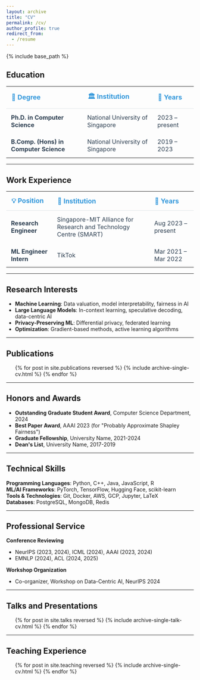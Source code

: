```yaml
---
layout: archive
title: "CV"
permalink: /cv/
author_profile: true
redirect_from:
  - /resume
---
```


{% include base_path %}

## Education

<table style="width: 100%; color: #2c3e50; border-collapse: collapse; margin: 1em 0;">
  <thead>
    <tr style="border-bottom: 2px solid #ecf0f1;">
      <th style="padding: 0.8em; text-align: left; font-size: 1.1em; color: #3498db;">🎯 Degree</th>
      <th style="padding: 0.8em; text-align: left; font-size: 1.1em; color: #3498db;">🏛️ Institution</th>
      <th style="padding: 0.8em; text-align: left; font-size: 1.1em; color: #3498db;">📅 Years</th>
    </tr>
  </thead>
  <tbody>
    <tr>
      <td style="padding: 0.8em;"><strong>Ph.D. in Computer Science</strong></td>
      <td style="padding: 0.8em;">National University of Singapore</td>
      <td style="padding: 0.8em;">2023 – present</td>
    </tr>
    <tr>
      <td style="padding: 0.8em;"><strong>B.Comp. (Hons) in Computer Science</strong></td>
      <td style="padding: 0.8em;">National University of Singapore</td>
      <td style="padding: 0.8em;">2019 – 2023</td>
    </tr>
  </tbody>
</table>

---

## Work Experience

<table style="width: 100%; color: #2c3e50; border-collapse: collapse; margin: 1em 0;">
  <thead>
    <tr style="border-bottom: 2px solid #ecf0f1;">
      <th style="padding: 0.8em; text-align: left; font-size: 1.1em; color: #3498db;">💡 Position</th>
      <th style="padding: 0.8em; text-align: left; font-size: 1.1em; color: #3498db;">🏢 Institution</th>
      <th style="padding: 0.8em; text-align: left; font-size: 1.1em; color: #3498db;">📅 Years</th>
    </tr>
  </thead>
  <tbody>
    <tr>
      <td style="padding: 0.8em;"><strong>Research Engineer</strong></td>
      <td style="padding: 0.8em;">Singapore-MIT Alliance for Research and Technology Centre (SMART)</td>
      <td style="padding: 0.8em;">Aug 2023 – present</td>
    </tr>
    <tr>
      <td style="padding: 0.8em;"><strong>ML Engineer Intern</strong></td>
      <td style="padding: 0.8em;">TikTok</td>
      <td style="padding: 0.8em;">Mar 2021 – Mar 2022</td>
    </tr>
  </tbody>
</table>

---

## Research Interests

- **Machine Learning**: Data valuation, model interpretability, fairness in AI
- **Large Language Models**: In-context learning, speculative decoding, data-centric AI
- **Privacy-Preserving ML**: Differential privacy, federated learning
- **Optimization**: Gradient-based methods, active learning algorithms

---

## Publications

<ul>{% for post in site.publications reversed %}
  {% include archive-single-cv.html %}
{% endfor %}</ul>

---

## Honors and Awards

- **Outstanding Graduate Student Award**, Computer Science Department, 2024
- **Best Paper Award**, AAAI 2023 (for "Probably Approximate Shapley Fairness")
- **Graduate Fellowship**, University Name, 2021-2024
- **Dean's List**, University Name, 2017-2019

---

## Technical Skills

**Programming Languages**: Python, C++, Java, JavaScript, R  
**ML/AI Frameworks**: PyTorch, TensorFlow, Hugging Face, scikit-learn  
**Tools & Technologies**: Git, Docker, AWS, GCP, Jupyter, LaTeX  
**Databases**: PostgreSQL, MongoDB, Redis  

---

## Professional Service

**Conference Reviewing**
- NeurIPS (2023, 2024), ICML (2024), AAAI (2023, 2024)
- EMNLP (2024), ACL (2024, 2025)

**Workshop Organization**
- Co-organizer, Workshop on Data-Centric AI, NeurIPS 2024

---

## Talks and Presentations

<ul>{% for post in site.talks reversed %}
  {% include archive-single-talk-cv.html  %}
{% endfor %}</ul>

---

## Teaching Experience

<ul>{% for post in site.teaching reversed %}
  {% include archive-single-cv.html %}
{% endfor %}</ul>
